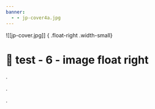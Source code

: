 ```yaml
---
banner:
  - - jp-cover4a.jpg
---
```


![[jp-cover.jpg]] { .float-right .width-small}
# 🧪 test - 6 - image float right

.

.

.
